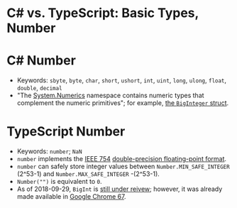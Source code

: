 # C# vs. TypeScript: Basic Types, Number


# C# Number

* Keywords: `sbyte`, `byte`, `char`, `short`, `ushort`, `int`, `uint`,
  `long`, `ulong`, `float`, `double`, `decimal`
* "The
  [System.Numerics](https://docs.microsoft.com/en-us/dotnet/api/system.numerics?view=netcore-2.1)
  namespace contains numeric types that complement the numeric
  primitives"; for example,
  [the `BigInteger` struct](https://docs.microsoft.com/en-us/dotnet/api/system.numerics.biginteger?view=netcore-2.1).


# TypeScript Number

* Keywords: `number`; `NaN`
* `number` implements the
  [IEEE 754](https://en.wikipedia.org/wiki/IEEE_754)
  [double-precision floating-point format](https://en.wikipedia.org/wiki/Double-precision_floating-point_format).
* `number` can safely store integer values between
  `Number.MIN_SAFE_INTEGER` (2^53-1) and `Number.MAX_SAFE_INTEGER`
  -(2^53-1).
* `Number("")` is equivalent to `0`.
* As of 2018-09-29, `BigInt` is
  [still under reivew](https://github.com/tc39/proposal-bigint);
  however, it was already made available in
  [Google Chrome 67](https://developers.google.com/web/updates/2018/05/bigint).
